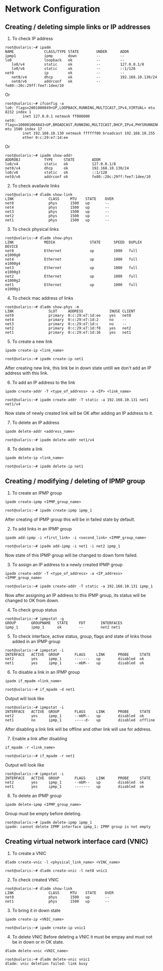 # Network Configuration 

## Creating / deleting simple links or IP addresses 

1. To check IP address 
```
root@solaris:~# ipadm
NAME              CLASS/TYPE STATE        UNDER      ADDR
ipmp1             ipmp       down         --         --
lo0               loopback   ok           --         --
   lo0/v4         static     ok           --         127.0.0.1/8
   lo0/v6         static     ok           --         ::1/128
net0              ip         ok           --         --
   net0/v4        dhcp       ok           --         192.168.10.130/24
   net0/v6        addrconf   ok           --         fe80::20c:29ff:fee7:1dee/10
```
Or
```
root@solaris:~# ifconfig -a
lo0: flags=2001000849<UP,LOOPBACK,RUNNING,MULTICAST,IPv4,VIRTUAL> mtu 8232 index 1
        inet 127.0.0.1 netmask ff000000
net0: flags=100001004843<UP,BROADCAST,RUNNING,MULTICAST,DHCP,IPv4,PHYSRUNNING> mtu 1500 index 17
        inet 192.168.10.130 netmask ffffff00 broadcast 192.168.10.255
        ether 0:c:29:e7:1d:ee
```
Or 
```
root@solaris:~# ipadm show-addr
ADDROBJ           TYPE     STATE        ADDR
lo0/v4            static   ok           127.0.0.1/8
net0/v4           dhcp     ok           192.168.10.130/24
lo0/v6            static   ok           ::1/128
net0/v6           addrconf ok           fe80::20c:29ff:fee7:1dee/10
```

2. To check availavle links 
```
root@solaris:~# dladm show-link
LINK                CLASS     MTU    STATE    OVER
net0                phys      1500   up       --
net4                phys      1500   up       --
net3                phys      1500   up       --
net2                phys      1500   up       --
net1                phys      1500   up       --
```

3. To check physical links 
```
root@solaris:~# dladm show-phys
LINK              MEDIA                STATE      SPEED  DUPLEX    DEVICE
net0              Ethernet             up         1000   full      e1000g0
net4              Ethernet             up         1000   full      e1000g4
net3              Ethernet             up         1000   full      e1000g3
net2              Ethernet             up         1000   full      e1000g2
net1              Ethernet             up         1000   full      e1000g1
```

4. To check mac address of links 
```
root@solaris:~# dladm show-phys -m
LINK                SLOT     ADDRESS            INUSE CLIENT
net0                primary  0:c:29:e7:1d:ee    yes   net0
net4                primary  0:c:29:e7:1d:2     no    --
net3                primary  0:c:29:e7:1d:c     no    --
net2                primary  0:c:29:e7:1d:f8    yes   net2
net1                primary  0:c:29:e7:1d:16    yes   net1
```

5. To create a new link 
```
ipadm create-ip <link_name>
```
```
root@solaris:~# ipadm create-ip net1
```
After creating new link, this link be in down state untill we don't add an IP address with this link.

6. To add an IP address to the link
```
ipadm create-addr -T <type_of_address> -a <IP> <link_name>
```
```
root@solaris:~# ipadm create-addr -T static -a 192.168.10.131 net1
net1/v4
```

Now state of newly created link will be OK after adding an IP address to it.

7. To delete an IP address 
```
ipadm delete-addr <address_name>
```
```
root@solaris:~# ipadm delete-addr net1/v4
```

8. To delete a link 
```
ipadm delete-ip <link_name>
```
```
root@solaris:~# ipadm delete-ip net1
```


## Creating / modifying / deleting of IPMP group 

1. To create an IPMP group 
```
ipadm create-ipmp <IPMP_group_name>
```
```
root@solaris:~# ipadm create-ipmp ipmp_1
```
After creating of IPMP group this will be in failed state by default.

2. To add links in an IPMP group 
```
ipadm add-ipmp -i <first_link> -i <second_link> <IPMP_group_name>
```
```
root@solaris:~# ipadm add-ipmp -i net1 -i net2 ipmp_1
```
Now state of this IPMP group will be changed to down form failed.

3. To assign an IP address to a newly created IPMP group 
```
ipadm create-addr -T <type_of_address> -a <IP_address> <IPMP_group_name>
```

```
root@solaris:~# ipadm create-addr -T static -a 192.168.10.131 ipmp_1
```
Now after assigning an IP address to this IPMP group, its status will be changed to OK from down.

4. To check group status 
```
root@solaris:~# ipmpstat -g
GROUP       GROUPNAME   STATE     FDT       INTERFACES
ipmp_1      ipmp_1      ok        --        net2 net1
```

5. To check interface, active status, group, flags and state of links those added in an IPMP group 
```
root@solaris:~# ipmpstat -i
INTERFACE   ACTIVE  GROUP       FLAGS     LINK      PROBE     STATE
net2        yes     ipmp_1      -------   up        disabled  ok
net1        yes     ipmp_1      --mbM--   up        disabled  ok
```

6. To disable a link in an IPMP group 
```
ipadm if_mpadm <link_name>
```
```
root@solaris:~# if_mpadm -d net1
```
Output will look like 
```
root@solaris:~# ipmpstat -i
INTERFACE   ACTIVE  GROUP       FLAGS     LINK      PROBE     STATE
net2        yes     ipmp_1      --mbM--   up        disabled  ok
net1        no      ipmp_1      -----d-   up        disabled  offline
```
After disabling a link link will be offline and other link will use for address.

7. Enable a link after disabling 
```
if_mpadm -r <link_name>
```
```
root@solaris:~# if_mpadm -r net1
```
Output will look like 
```
root@solaris:~# ipmpstat -i
INTERFACE   ACTIVE  GROUP       FLAGS     LINK      PROBE     STATE
net2        yes     ipmp_1      --mbM--   up        disabled  ok
net1        yes     ipmp_1      -------   up        disabled  ok
```

8. To delete an IPMP group 
```
ipadm delete-ipmp <IPMP_group_name>
```
Group must be empty before deleting.
```
root@solaris:~# ipadm delete-ipmp ipmp_1
ipadm: cannot delete IPMP interface ipmp_1: IPMP group is not empty
```

## Creating virtual network interface card (VNIC)

1. To create a VNIC 
```
dladm create-vnic -l <physical_link_name> <VINC_name>
```
```
root@solaris:~# dladm create-vnic -l net0 vnic1
```

2. To check created VNIC
```
root@solaris:~# dladm show-link
LINK                CLASS     MTU    STATE    OVER
net0                phys      1500   up       --
net1                phys      1500   up       --
```

3. To bring it in down state 
```
ipadm create-ip <VNIC_name>
```
```
root@solaris:~# ipadm create-ip vnic1
```

4. To delete VNIC 
Before deleting a VNIC it must be empay and must not be in down or in OK state.
```
dladm delete-vnic <VNIC_name>
```
```
root@solaris:~# dladm delete-vnic vnic1
dladm: vnic deletion failed: link busy
```